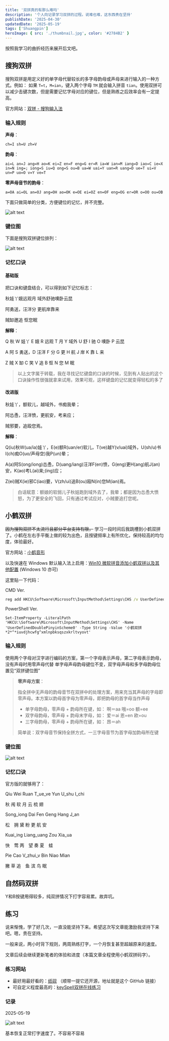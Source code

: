 ```yaml
---
title: '双拼真的有那么难吗'
description: '个人向记录学习双拼的过程。说难也难，这东西贵在坚持'
publishDate: '2025-04-30'
updatedDate: '2025-05-19'
tags: ['Shuangpin']
heroImage: { src: './thumbnail.jpg', color: '#2784B2' }
---
```


按照我学习的曲折经历来展开后文吧。

## 搜狗双拼

搜狗双拼是用定义好的单字母代替较长的多字母韵母或声母来进行输入的一种方式。例如： 如果 `T=t`，`M=ian`，键入两个字母 `TM` 就会输入拼音 `tian`。使用双拼可以减少击键次数，但是需要记忆字母对应的键位，但是熟练之后效率会有一定提高。

官方网站：[双拼 - 搜狗输入法](https://pinyin.sogou.com/help.php?list=3&q=4)

### 输入规则

**声母**：

```text
ch=I sh=U zh=V
```

**韵母**：

```text
ai=L an=J ang=H ao=K ei=Z en=F eng=G er=R ia=W ian=M iang=D iao=C ie=X in=N ing=; iong=S iu=Q ong=S ou=B ua=W uai=Y uan=R uang=D ue=T ui=V un=P uo=O v=Y ve=T
```

**零声母音节的韵母**：

```text
a=OA ai=OL an=OJ ang=OH ao=OK e=OE ei=OZ en=OF eng=OG er=OR o=OO ou=OB
```

下面只做简单的分类，方便键位的记忆，并不完整。

![alt text](./86954.jpg)

### 键位图

下面是搜狗双拼键位排列：

![alt text](./24978.jpg)

### 记忆口诀

#### 基础版

把口诀和键盘结合，可以得到如下记忆标志：

秋娃丫娥远观月 域外舒驰噢卧云昆

阿勇送，汪洋分 更航岸靠来

贼缷邀追 怄您眠

**解释**：

Q 秋 W 娃丫 E 娥 R 远观 T 月 Y 域外 U 舒 I 驰 O 噢卧 P 云昆

A 阿 S 勇送，D 汪洋 F 分 G 更 H 航 J 岸 K 靠 L 来

Z 贼 X 缷 C 笑 V 追 B 怄 N 您 M 眠

> 以上文字属于转载，我在寻找记忆键盘的口诀的时候，见到有人贴出的这个口诀操作性很强就拿来试用，效果可观，这样键盘的记忆就变得轻松的多了

#### 改进版

秋娃丫，额软儿，越域外，书痴我晕；

阿怂恿，汪洋愤，更航安，考来应；

贼邪要，追殴您焉。

**解释**：

Q(iu)秋W(ua/ia)娃丫，E(e)额R(uan/er)软儿，T(ve)越Y(v/uai)域外，U(sh/u)书I(ch)痴O(uo/声母空)我P(un)晕；

A(a)阿S(ong/iong)怂恿，D(uang/iang)汪洋F(en)愤，G(eng)更H(ang)航J(an)安，K(ao)考L(ai)来;(ing)应；

Z(ei)贼X(ie)邪C(iao)要，V(zh/ui)追B(ou)殴N(in)您M(ian)焉。

> 白话赋意：额娘的软弱儿子秋娃跑到域外去了，我晕；都是因为怂恿大愤怒，为了更安全的飞回，只有通过考试应对，小贼要追打您呢。

## 小鹤双拼

~~因为搜狗双拼不太流行且部分平台支持有限，~~ 学习一段时间后我跳槽到小鹤双拼了。小鹤在左右手平衡上做的较为出色，且按键频率上有所优化，保持较高的均匀度，体验最好。

官方网站：[小鹤音形](https://flypy.cc/)

以及快速在 Windows 默认输入法上启用：[Win10 微软拼音添加小鹤双拼以及其他配置](https://ifttl.com/add-flypy-to-win10-microsoft-pinyin-and-other-configuration/) (Windows 10 亦可)

这里贴一下代码：

CMD Ver.

```cmd
reg add HKCU\Software\Microsoft\InputMethod\Settings\CHS /v UserDefinedDoublePinyinScheme0 /t REG_SZ /d "小鹤双拼*2*^*iuvdjhcwfg^xmlnpbksqszxkrltvyovt"
```

PowerShell Ver.

```shell
Set-ItemProperty -LiteralPath 'HKCU:\Software\Microsoft\InputMethod\Settings\CHS' -Name 'UserDefinedDoublePinyinScheme0' -Type String -Value '小鹤双拼*2*^*iuvdjhcwfg^xmlnpbksqszxkrltvyovt'
```

### 输入规则

使用两个字母对汉字进行编码的方案，第一个字母表示声母，第二字母表示韵母，没有声母时用零声母代替 单字母声母韵母键位不变，双字母声母和多字母韵母位置见“双拼键位图”

> **零声母方案**：
>
> 指全拼中无声母的韵母音节在双拼中的处理方案，用来充当其声母的字母即零声母。本方案以韵母首字母为零声母，即把韵母的首字母当作声母
>
> - 单字母韵母，零声母 + 韵母所在键，如： 啊＝aa 哦=oo 额=ee
> - 双字母韵母，零声母 + 韵母末字母，如： 爱＝ai 恩=en 欧=ou
> - 三字母韵母，零声母 + 韵母所在键，如： 昂＝ah
>
> 简单说：双字母音节保持全拼方式，一三字母音节为首字母加韵母所在键

### 键位图

![alt text](./heup.png)

### 记忆口诀

官方版的就够用了：

Qiu Wei Ruan T_ue_ve Yun U_shu I_chi

秋 闱 软 月 云 梳 翅

Song_iong Dai Fen Geng Hang J_an

松　拥 黛 粉 更 航 安

Kuai_ing Liang_uang Zou Xia_ua

快　莺 两　望 奏 夏　蛙

Pie Cao V_zhui_v Bin Niao Mian

撇 草 追　鱼 滨 鸟 眠

## 自然码双拼

Y和B按键用得较多，纯双拼情况下打字容易累。故弃坑。

## 练习

说来惭愧，学了好几次，一直没能坚持下来。希望这次写文章能激励我坚持下来吧。嗯，贵在坚持。

一般来说，两小时背下规则，两周熟练打字，一个月恢复甚至超越原来的速度。

文章后续会继续更新笔者的体验和进度（本篇文章全程使用小鹤双拼码字）。

### 练习网站

- 最好用最好看的：[纸砚](https://ninglo.github.io/shuangpin/#/) （顺带一提它还开源，地址就是这个 GitHub 链接）
- 可自定义程度最高的：[keySpell双拼在线练习](https://www.keyspell.top/)

### 记录

2025-05-19

![alt text](./image.png)

基本恢复正常打字速度了。不容易不容易
